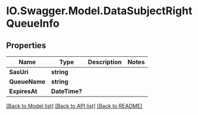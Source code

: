 # IO.Swagger.Model.DataSubjectRightQueueInfo
## Properties

Name | Type | Description | Notes
------------ | ------------- | ------------- | -------------
**SasUri** | **string** |  | 
**QueueName** | **string** |  | 
**ExpiresAt** | **DateTime?** |  | 

[[Back to Model list]](../README.md#documentation-for-models) [[Back to API list]](../README.md#documentation-for-api-endpoints) [[Back to README]](../README.md)

